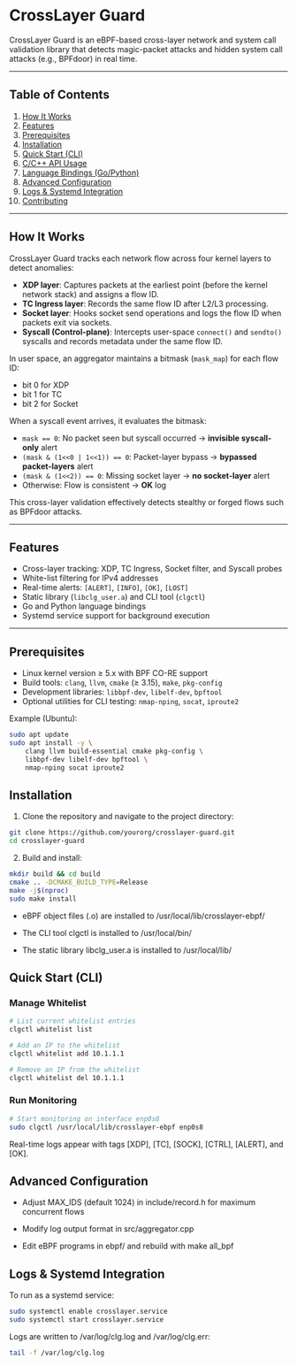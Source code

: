 # CrossLayer Guard

CrossLayer Guard is an eBPF-based cross-layer network and system call validation library that detects magic-packet attacks and hidden system call attacks (e.g., BPFdoor) in real time.

---

## Table of Contents

1. [How It Works](#how-it-works)  
2. [Features](#features)  
3. [Prerequisites](#prerequisites)  
4. [Installation](#installation)  
5. [Quick Start (CLI)](#quick-start-cli)  
6. [C/C++ API Usage](#cc-api-usage)  
7. [Language Bindings (Go/Python)](#language-bindings-gopython)  
8. [Advanced Configuration](#advanced-configuration)  
9. [Logs & Systemd Integration](#logs--systemd-integration)  
10. [Contributing](#contributing)  

---

## How It Works

CrossLayer Guard tracks each network flow across four kernel layers to detect anomalies:

- **XDP layer**: Captures packets at the earliest point (before the kernel network stack) and assigns a flow ID.  
- **TC Ingress layer**: Records the same flow ID after L2/L3 processing.  
- **Socket layer**: Hooks socket send operations and logs the flow ID when packets exit via sockets.  
- **Syscall (Control-plane)**: Intercepts user-space `connect()` and `sendto()` syscalls and records metadata under the same flow ID.  

In user space, an aggregator maintains a bitmask (`mask_map`) for each flow ID:  
- bit 0 for XDP  
- bit 1 for TC  
- bit 2 for Socket  

When a syscall event arrives, it evaluates the bitmask:

- `mask == 0`: No packet seen but syscall occurred → **invisible syscall-only** alert  
- `(mask & (1<<0 | 1<<1)) == 0`: Packet-layer bypass → **bypassed packet-layers** alert  
- `(mask & (1<<2)) == 0`: Missing socket layer → **no socket-layer** alert  
- Otherwise: Flow is consistent → **OK** log  

This cross-layer validation effectively detects stealthy or forged flows such as BPFdoor attacks.

---

## Features

- Cross-layer tracking: XDP, TC Ingress, Socket filter, and Syscall probes  
- White-list filtering for IPv4 addresses  
- Real-time alerts: `[ALERT]`, `[INFO]`, `[OK]`, `[LOST]`  
- Static library (`libclg_user.a`) and CLI tool (`clgctl`)  
- Go and Python language bindings  
- Systemd service support for background execution  

---

## Prerequisites

- Linux kernel version ≥ 5.x with BPF CO-RE support  
- Build tools: `clang`, `llvm`, `cmake` (≥ 3.15), `make`, `pkg-config`  
- Development libraries: `libbpf-dev`, `libelf-dev`, `bpftool`  
- Optional utilities for CLI testing: `nmap-nping`, `socat`, `iproute2`  

Example (Ubuntu):
```bash
sudo apt update
sudo apt install -y \
    clang llvm build-essential cmake pkg-config \
    libbpf-dev libelf-dev bpftool \
    nmap-nping socat iproute2
```

## Installation

1. Clone the repository and navigate to the project directory:  
```bash
git clone https://github.com/yourorg/crosslayer-guard.git
cd crosslayer-guard
```

2. Build and install:
```bash
mkdir build && cd build
cmake .. -DCMAKE_BUILD_TYPE=Release
make -j$(nproc)
sudo make install
```
- eBPF object files (.o) are installed to /usr/local/lib/crosslayer-ebpf/

- The CLI tool clgctl is installed to /usr/local/bin/

- The static library libclg_user.a is installed to /usr/local/lib/

## Quick Start (CLI)

### Manage Whitelist
```bash
# List current whitelist entries
clgctl whitelist list

# Add an IP to the whitelist
clgctl whitelist add 10.1.1.1

# Remove an IP from the whitelist
clgctl whitelist del 10.1.1.1
```

### Run Monitoring
```bash
# Start monitoring on interface enp0s8
sudo clgctl /usr/local/lib/crosslayer-ebpf enp0s8
```
Real-time logs appear with tags [XDP], [TC], [SOCK], [CTRL], [ALERT], and [OK].

## Advanced Configuration
- Adjust MAX_IDS (default 1024) in include/record.h for maximum concurrent flows

- Modify log output format in src/aggregator.cpp

- Edit eBPF programs in ebpf/ and rebuild with make all_bpf

## Logs & Systemd Integration
To run as a systemd service:

```bash
sudo systemctl enable crosslayer.service
sudo systemctl start crosslayer.service
```

Logs are written to /var/log/clg.log and /var/log/clg.err:
```bash
tail -f /var/log/clg.log
```

